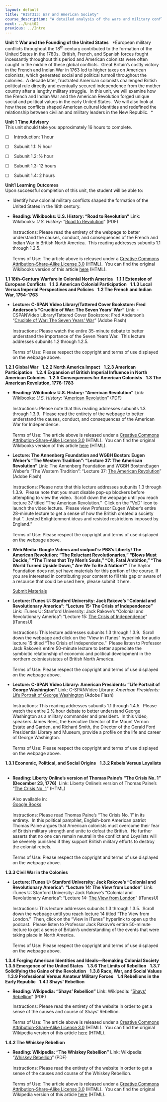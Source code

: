 ```yaml
---
layout: default
title: "HIST313: War and American Society"
course_description: "A detailed analysis of the wars and military conflicts that have shaped the social, political, and economic history of the United States from the colonial era to the present."
next: ../Unit02
previous: ../Intro
---
```

**Unit 1: War and the Founding of the United States** <span
id="1"></span> 
*European military conflicts throughout the 18<sup>th</sup> century
contributed to the formation of the United States in the 1780s. 
British, French, and Spanish forces fought incessantly throughout this
period and American colonists were often caught in the middle of these
global conflicts.  Great Britain’s costly victory in the French and
Indian War in 1763 led to higher taxes on American colonists, which
generated social and political turmoil throughout the colonies.  A
decade later, frustrated American colonists challenged British political
rule directly and eventually secured independence from the mother
country after a lengthy military struggle.  In this unit, we will
examine how the French and Indian War and the American Revolution forged
unique social and political values in the early United States.  We will
also look at how these conflicts shaped American cultural identities and
redefined the relationship between civilian and military leaders in the
New Republic.  *

**Unit 1 Time Advisory**  
This unit should take you approximately 16 hours to complete. 

☐    Introduction: 1 hour

☐    Subunit 1.1: ½ hour

☐    Subunit 1.2: ½ hour

☐    Subunit 1.3: 12 hours

☐    Subunit 1.4: 2 hours

**Unit1 Learning Outcomes**  
Upon successful completion of this unit, the student will be able to:

-   <span class="Apple-style-span" style="line-height: 19px; ">Identify
    how colonial military conflicts shaped the formation of the United
    States in the 18th century.</span>

-   **Reading: Wikibooks: U.S. History: “Road to Revolution”**
    Link: Wikibooks: *U.S. History:* “[Road to
    Revolution](https://resources.saylor.org/wwwresources/archived/site/wp-content/uploads/2011/03/US-History_Road-to-Revolution.pdf)”
    (PDF)  
        
     Instructions: Please read the entirety of the webpage to better
    understand the causes, conduct, and consequences of the French and
    Indian War in British North America.  This reading addresses
    subunits 1.1 through 1.2.5.  
        
     Terms of Use: The article above is released under a [Creative
    Commons Attribution-Share-Alike License
    3.0](http://creativecommons.org/licenses/by-sa/3.0/) (HTML).  You
    can find the original Wikibooks version of this article
    [here](http://en.wikibooks.org/wiki/US_History/Road_to_Revolution)
    (HTML).

**1.1 18th-Century Warfare in Colonial North America** <span
id="1.1"></span> 
**1.1.1 Extension of European Conflicts** <span id="1.1.1"></span> 
**1.1.2 American Colonial Participation** <span id="1.1.2"></span> 
**1.1.3 Local Versus Imperial Perspectives and Policies** <span
id="1.1.3"></span> 
**1.2 The French and Indian War, 1754-1763** <span id="1.2"></span> 
-   **Lecture: C-SPAN Video Library/Tattered Cover Bookstore: Fred
    Anderson’s “Crucible of War: The Seven Years’ War”**
    Link: -CSPANVideo Library/Tattered Cover Bookstore: Fred Anderson’s
    “[Crucible of War: The Seven Years'
    War](http://www.c-spanvideo.org/program/156412-1)” (Adobe Flash)  
        
     Instructions: Please watch the entire 35-minute debate to better
    understand the importance of the Seven Years War.  This lecture
    addresses subunits 1.2 through 1.2.5.  
        
     Terms of Use: Please respect the copyright and terms of use
    displayed on the webpage above.

**1.2.1 Global War** <span id="1.2.1"></span> 
**1.2.2 North America Impact** <span id="1.2.2"></span> 
**1.2.3 American Participation** <span id="1.2.3"></span> 
**1.2.4 Expansion of British Imperial Influence in North American
Colonies** <span id="1.2.4"></span> 
**1.2.5 Consequences for American Colonists** <span id="1.2.5"></span> 
**1.3 The American Revolution, 1776-1783** <span id="1.3"></span> 
-   **Reading: Wikibooks: U.S. History: “American Revolution”**
    Link: Wikibooks: *U.S. History:* “[American
    Revolution](https://resources.saylor.org/wwwresources/archived/site/wp-content/uploads/2011/03/US-History_American-Revolution.pdf)”
    (PDF)  
        
     Instructions: Please note that this reading addresses subunits 1.3
    through 1.3.9.  Please read the entirety of the webpage to better
    understand the causes, conduct, and consequences of the American War
    for Independence.  
        
     Terms of Use: The article above is released under a [Creative
    Commons Attribution-Share-Alike License
    3.0](http://creativecommons.org/licenses/by-sa/3.0/) (HTML).  You
    can find the original Wikibooks version of this article
    [here](http://en.wikibooks.org/wiki/US_History/American_Revolution)
    (HTML).

-   **Lecture: The Annenberg Foundation and WGBH Boston: Eugen Weber’s
    “The Western Tradition”: “Lecture 37: The American Revolution”**
    Link: The Annenberg Foundation and WGBH Boston:Eugen Weber’s “The
    Western Tradition”: “Lecture 37: [The American
    Revolution](http://www.learner.org/resources/series58.html)” (Adobe
    Flash)  
        
     Instructions: Please note that this lecture addresses subunits 1.3
    through 1.3.9.  Please note that you must disable pop-up blockers
    before attempting to view the video.  Scroll down the webpage until
    you reach lecture 37 titled “The American Revolution.”  Click on the
    “VoD” icon to launch the video lecture.  Please view Professor Eugen
    Weber’s entire 28-minute lecture to get a sense of how the British
    created a society that “…tested Enlightenment ideas and resisted
    restrictions imposed by England.”   
        
     Terms of Use: Please respect the copyright and terms of use
    displayed on the webpage above.

-   **Web Media: Google Videos and vodpod's: PBS’s Liberty! The American
    Revolution: “The Reluctant Revolutionaries,” “Blows Must Decide,”
    “The Times that Try Men’s Souls,” “Oh, Fatal Ambition,” “The World
    Turned Upside Down,” Are We To Be A Nation?”**
    The Saylor Foundation does not yet have materials for this portion
    of the course. If you are interested in contributing your content to
    fill this gap or aware of a resource that could be used here, please
    submit it here.

    [Submit Materials](/contribute/)

-   **Lecture: iTunes U: Stanford University: Jack Rakove’s “Colonial
    and Revolutionary America”: “Lecture 15: The Crisis of
    Independence”**
    Link: iTunes U: Stanford University: Jack Rakove’s “Colonial and
    Revolutionary America”: “Lecture 15: [The Crisis of
    Independence](http://deimos3.apple.com/WebObjects/Core.woa/Browse/itunes.stanford.edu-dz.4331563383?i=1458468226)”
    (iTunesU)  
        
     Instructions: This lecture addresses subunits 1.3 through 1.3.9. 
    Scroll down the webpage and click on the “View in iTunes” hyperlink
    for audio lecture 15 titled “The Crisis of Independence.”  Please
    listen to Professor Jack Rakove’s entire 50-minute lecture to better
    appreciate the symbiotic relationship of economic and political
    development in the northern colonies/states of British North
    America.   
        
     Terms of Use: Please respect the copyright and terms of use
    displayed on the webpage above.

-   **Lecture: C-SPAN Video Library: American Presidents: “Life Portrait
    of George Washington”**
    Link: C-SPANVideo Library: *American Presidents:* [Life Portrait of
    George Washington](http://www.c-spanvideo.org/program/LifePo) (Adobe
    Flash)  
        
     Instructions: This reading addresses subunits 1.1 through 1.4.5. 
    Please watch the entire 2 ½ hour debate to better understand George
    Washington as a military commander and president.  In this video,
    speakers James Rees, the Executive Director of the Mount Vernon
    Estate and Garden, and Richard Smith, the Director of the Gerald
    Ford Presidential Library and Museum, provide a profile on the life
    and career of George Washington.  
        
     Terms of Use: Please respect the copyright and terms of use
    displayed on the webpage above.

**1.3.1 Economic, Political, and Social Origins** <span
id="1.3.1"></span> 
**1.3.2 Rebels Versus Loyalists** <span id="1.3.2"></span> 
-   **Reading: Liberty Online’s version of Thomas Paine’s “The Crisis
    No. 1” (December 23, 1776)**
     Link: Liberty Online’s version of Thomas Paine’s “[The Crisis No.
    1](http://libertyonline.hypermall.com/Paine/Crisis/Crisis-TOC.html)”
    (HTML)  
        
     Also available in:  
     [Google
    Books](http://books.google.com/books?id=qiUwAAAAYAAJ&printsec=frontcover&dq=thomas+paine+the+american+crisis&hl=en&ei=dAyKTZDGE9K_0QGbtNTfDQ&sa=X&oi=book_result&ct=result&resnum=1&ved=0CC0Q6AEwAA#v=onepage&q&f=false)  
        
     Instructions: Please read Thomas Paine’s “The Crisis No. 1” in its
    entirety.  In this political pamphlet, English-born American patriot
    Thomas Paine argues that American colonists must overcome their fear
    of British military strength and unite to defeat the British.  He
    further asserts that no one can remain neutral in the conflict and
    Loyalists will be severely punished if they support British military
    efforts to destroy the colonial rebels.  
        
     Terms of Use: Please respect the copyright and terms of use
    displayed on the webpage above.

**1.3.3 Civil War in the Colonies** <span id="1.3.3"></span> 
-   **Lecture: iTunes U: Stanford University: Jack Rakove’s “Colonial
    and Revolutionary America”: “Lecture 14: The View from London”**
    Link: iTunes U: Stanford University: Jack Rakove’s “Colonial and
    Revolutionary America”: “Lecture 14: [The View from
    London](http://deimos3.apple.com/WebObjects/Core.woa/Browse/itunes.stanford.edu-dz.4331563377?i=1161530791)”
    (iTunesU)  
        
     Instructions: This lecture addresses subunits 1.3 through 1.3.5. 
    Scroll down the webpage until you reach lecture 14 titled “The View
    from London.”  Then, click on the “View in iTunes” hyperlink to open
    up the podcast.  Please listen to Professor Jack Rakove’s entire
    50-minute lecture to get a sense of Britain’s understanding of the
    events that were taking place in North America.   
        
     Terms of Use: Please respect the copyright and terms of use
    displayed on the webpage above.

**1.3.4 Forging American Identities and Ideals—Remaking Colonial
Society** <span id="1.3.4"></span> 
**1.3.5 Emergence of the United States** <span id="1.3.5"></span> 
**1.3.6 The Limits of Rebellion** <span id="1.3.6"></span> 
**1.3.7 Solidifying the Gains of the Revolution** <span
id="1.3.7"></span> 
**1.3.8 Race, War, and Social Values** <span id="1.3.8"></span> 
**1.3.9 Professional Versus Amateur Military Forces** <span
id="1.3.9"></span> 
**1.4 Rebellions in the Early Republic** <span id="1.4"></span> 
**1.4.1 Shays' Rebellion** <span id="1.4.1"></span> 
-   **Reading: Wikipedia: “Shays’ Rebellion”**
    Link: Wikipedia: “[Shays’
    Rebellion](https://resources.saylor.org/wwwresources/archived/site/wp-content/uploads/2011/03/Shays-Rebellion.pdf)”
    (PDF)  
      
     Instructions: Please read the entirety of the website in order to
    get a sense of the causes and course of Shays’ Rebellion.  
        
     Terms of Use: The article above is released under a [Creative
    Commons Attribution-Share-Alike License
    3.0](http://creativecommons.org/licenses/by-sa/3.0/) (HTML).  You
    can find the original Wikipedia version of this article
    [here](http://en.wikipedia.org/wiki/Shays%27_Rebellion) (HTML).

**1.4.2 The Whiskey Rebellion** <span id="1.4.2"></span> 
-   **Reading: Wikipedia: “The Whiskey Rebellion”**
    Link: Wikipedia: “[Whiskey
    Rebellion](https://resources.saylor.org/wwwresources/archived/site/wp-content/uploads/2011/03/Whiskey-Rebellion.pdf)”
    (PDF)  
        
     Instructions: Please read the entirety of the website in order to
    get a sense of the causes and course of the Whiskey Rebellion.  
        
     Terms of Use: The article above is released under a [Creative
    Commons Attribution-Share-Alike License
    3.0](http://creativecommons.org/licenses/by-sa/3.0/) (HTML).  You
    can find the original Wikipedia version of this article
    [here](http://en.wikipedia.org/wiki/Whiskey_Rebellion) (HTML).



